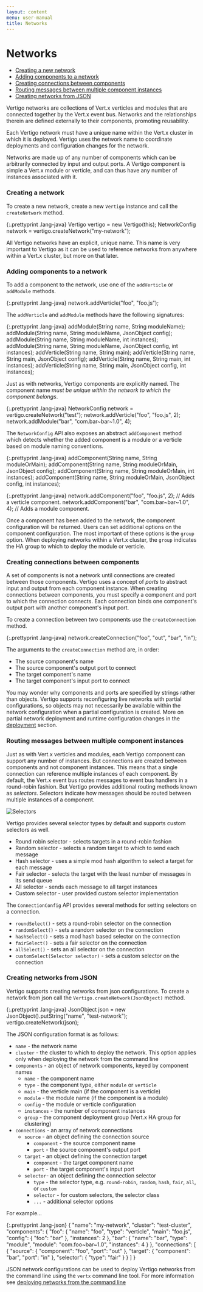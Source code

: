 ```yaml
---
layout: content
menu: user-manual
title: Networks
---
```


# Networks

* [Creating a new network](#creating-a-new-network)
* [Adding components to a network](#adding-components-to-a-network)
* [Creating connections between components](#)
* [Routing messages between multiple component instances](#routing-messages-between-multiple-component-instances)
* [Creating networks from JSON](#creating-networks-from-json)

Vertigo networks are collections of Vert.x verticles and modules that are connected
together by the Vert.x event bus. Networks and the relationships therein are defined
externally to their components, promoting reusability.

Each Vertigo network must have a unique name within the Vert.x cluster in which it
is deployed. Vertigo uses the network name to coordinate deployments and configuration
changes for the network.

Networks are made up of any number of components which can be arbitrarily connected
by input and output ports. A Vertigo component is simple a Vert.x module or verticle,
and can thus have any number of instances associated with it.

### Creating a network
To create a new network, create a new `Vertigo` instance and call the `createNetwork` method.

{:.prettyprint .lang-java}
	Vertigo vertigo = new Vertigo(this);
	NetworkConfig network = vertigo.createNetwork("my-network");

All Vertigo networks have an explicit, unique name. This name is very important to
Vertigo as it can be used to reference networks from anywhere within a Vert.x cluster,
but more on that later.

### Adding components to a network
To add a component to the network, use one of the `addVerticle` or `addModule` methods.

{:.prettyprint .lang-java}
	network.addVerticle("foo", "foo.js");

The `addVerticle` and `addModule` methods have the following signatures:

{:.prettyprint .lang-java}
	addModule(String name, String moduleName);
	addModule(String name, String moduleName, JsonObject config);
	addModule(String name, String moduleName, int instances);
	addModule(String name, String moduleName, JsonObject config, int instances);
	addVerticle(String name, String main);
	addVerticle(String name, String main, JsonObject config);
	addVerticle(String name, String main, int instances);
	addVerticle(String name, String main, JsonObject config, int instances);

Just as with networks, Vertigo components are explicitly named. The component name
*must be unique within the network to which the component belongs*.

{:.prettyprint .lang-java}
	NetworkConfig network = vertigo.createNetwork("test");
	network.addVerticle("foo", "foo.js", 2);
	network.addModule("bar", "com.bar~bar~1.0", 4);

The `NetworkConfig` API also exposes an abstract `addComponent` method which detects
whether the added component is a module or a verticle based on module naming conventions.

{:.prettyprint .lang-java}
	addComponent(String name, String moduleOrMain);
	addComponent(String name, String moduleOrMain, JsonObject config);
	addComponent(String name, String moduleOrMain, int instances);
	addComponent(String name, String moduleOrMain, JsonObject config, int instances);

{:.prettyprint .lang-java}
	network.addComponent("foo", "foo.js", 2); // Adds a verticle component.
	network.addComponent("bar", "com.bar~bar~1.0", 4); // Adds a module component.

Once a component has been added to the network, the component configuration will
be returned. Users can set additional options on the component configuration. The
most important of these options is the `group` option. When deploying networks within
a Vert.x cluster, the `group` indicates the HA group to which to deploy the module or
verticle.

### Creating connections between components
A set of components is not a network until connections are created between those
components. Vertigo uses a concept of *ports* to abstract input and output from
each component instance. When creating connections between components, you must
specify a component and port to which the connection connects. Each connection
binds one component's output port with another component's input port.

To create a connection between two components use the `createConnection` method.

{:.prettyprint .lang-java}
	network.createConnection("foo", "out", "bar", "in");

The arguments to the `createConnection` method are, in order:
* The source component's name
* The source component's output port to connect
* The target component's name
* The target component's input port to connect

You may wonder why components and ports are specified by strings rather than
objects. Vertigo supports reconfiguring live networks with partial configurations,
so objects may not necessarily be available within the network configuration
when a partial configuration is created. More on partial network deployment
and runtime configuration changes in the [deployment](#deployment) section.

### Routing messages between multiple component instances
Just as with Vert.x verticles and modules, each Vertigo component can support
any number of instances. But connections are created between components and
not component instances. This means that a single connection can reference
multiple instances of each component. By default, the Vert.x event bus routes
messages to event bus handlers in a round-robin fashion. But Vertigo provides
additional routing methods known as *selectors*. Selectors indicate how messages
should be routed between multiple instances of a component.

![Selectors](http://s21.postimg.org/a3bjqsq6v/Untitled_Diagram_2.png)

Vertigo provides several selector types by default and supports custom selectors
as well.

* Round robin selector - selects targets in a round-robin fashion
* Random selector - selects a random target to which to send each message
* Hash selector - uses a simple mod hash algorithm to select a target for each message
* Fair selector - selects the target with the least number of messages in its send queue
* All selector - sends each message to all target instances
* Custom selector - user provided custom selector implementation

The `ConnectionConfig` API provides several methods for setting selectors
on a connection.

* `roundSelect()` - sets a round-robin selector on the connection
* `randomSelect()` - sets a random selector on the connection
* `hashSelect()` - sets a mod hash based selector on the connection
* `fairSelect()` - sets a fair selector on the connection
* `allSelect()` - sets an all selector on the connection
* `customSelect(Selector selector)` - sets a custom selector on the connection

### Creating networks from JSON
Vertigo supports creating networks from json configurations. To create a network
from json call the `Vertigo.createNetwork(JsonObject)` method.

{:.prettyprint .lang-java}
	JsonObject json = new JsonObject().putString("name", "test-network");
	vertigo.createNetwork(json);

The JSON configuration format is as follows:

* `name` - the network name
* `cluster` - the cluster to which to deploy the network. This option applies
  only when deploying the network from the command line
* `components` - an object of network components, keyed by component names
   * `name` - the component name
   * `type` - the component type, either `module` or `verticle`
   * `main` - the verticle main (if the component is a verticle)
   * `module` - the module name (if the component is a module)
   * `config` - the module or verticle configuration
   * `instances` - the number of component instances
   * `group` - the component deployment group (Vert.x HA group for clustering)
* `connections` - an array of network connections
   * `source` - an object defining the connection source
      * `component` - the source component name
      * `port` - the source component's output port
   * `target` - an object defining the connection target
      * `component` - the target component name
      * `port` - the target component's input port
   * `selector`- an object defining the connection selector
      * `type` - the selector type, e.g. `round-robin`, `random`, `hash`, `fair`, `all`, or `custom`
      * `selector` - for custom selectors, the selector class
      * `...` - additional selector options

For example...

{:.prettyprint .lang-json}
	{
	  "name": "my-network",
	  "cluster": "test-cluster",
	  "components": {
	    "foo": {
	      "name": "foo",
	      "type": "verticle",
	      "main": "foo.js",
	      "config": {
	        "foo": "bar"
	      },
	      "instances": 2
	    },
	    "bar": {
	      "name": "bar",
	      "type": "module",
	      "module": "com.foo~bar~1.0",
	      "instances": 4
	    }
	  },
	  "connections": [
	    {
	      "source": {
	        "component": "foo",
	        "port": "out"
	      },
	      "target": {
	        "component": "bar",
	        "port": "in"
	      },
	      "selector": {
	        "type": "fair"
	      }
	    }
	  ]
	}

JSON network configurations can be used to deploy Vertigo networks from the command
line using the `vertx` command line tool. For more information see
[deploying networks from the command line](#deploying-networks-from-the-command-line)